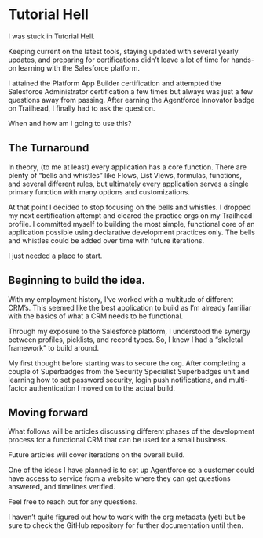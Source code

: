 Tutorial Hell
=============

I was stuck in Tutorial Hell.

Keeping current on the latest tools, staying updated with several yearly updates, and preparing for certifications didn’t leave a lot of time for hands-on learning with the Salesforce platform.

I attained the Platform App Builder certification and attempted the Salesforce Administrator certification a few times but always was just a few questions away from passing. After earning the Agentforce Innovator badge on Trailhead, I finally had to ask the question.

When and how am I going to use this?

The Turnaround
--------------

In theory, (to me at least) every application has a core function. There are plenty of “bells and whistles” like Flows, List Views, formulas, functions, and several different rules, but ultimately every application serves a single primary function with many options and customizations.

At that point I decided to stop focusing on the bells and whistles. I dropped my next certification attempt and cleared the practice orgs on my Trailhead profile. I committed myself to building the most simple, functional core of an application possible using declarative development practices only. The bells and whistles could be added over time with future iterations.

I just needed a place to start.

Beginning to build the idea.
----------------------------

With my employment history, I’ve worked with a multitude of different CRM’s. This seemed like the best application to build as I’m already familiar with the basics of what a CRM needs to be functional.

Through my exposure to the Salesforce platform, I understood the synergy between profiles, picklists, and record types. So, I knew I had a “skeletal framework” to build around.

My first thought before starting was to secure the org. After completing a couple of Superbadges from the Security Specialist Superbadges unit and learning how to set password security, login push notifications, and multi-factor authentication I moved on to the actual build.

Moving forward
--------------

What follows will be articles discussing different phases of the development process for a functional CRM that can be used for a small business.

Future articles will cover iterations on the overall build.

One of the ideas I have planned is to set up Agentforce so a customer could have access to service from a website where they can get questions answered, and timelines verified.

Feel free to reach out for any questions.

I haven’t quite figured out how to work with the org metadata (yet) but be sure to check the GitHub repository for further documentation until then.
